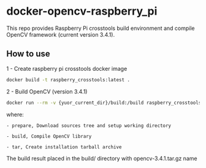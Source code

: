 docker-opencv-raspberry_pi
===========

This repo provides Raspberry Pi crosstools build environment and compile OpenCV framework (current version 3.4.1).

## How to use

1 - Create raspberry pi crosstools docker image

``` sh
docker build -t raspberry_crosstools:latest .
```

2 - Build OpenCV (version 3.4.1)

``` sh
docker run --rm -v {yuor_current_dir}/build:/build raspberry_crosstools:latest /bin/bash /build/create_opencv.sh prepare build tar
```
where:

    - prepare, Download sources tree and setup working directory

    - build, Compile OpenCV library

    - tar, Create installation tarball archive 

The build result placed in the build/ directory with opencv-3.4.1.tar.gz name
